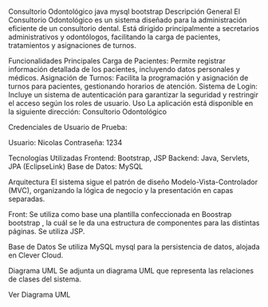 Consultorio Odontológico  java mysql bootstrap
Descripción General
El Consultorio Odontológico es un sistema diseñado para la administración eficiente de un consultorio dental. Está dirigido principalmente a secretarios administrativos y odontólogos, facilitando la carga de pacientes, tratamientos y asignaciones de turnos.

Funcionalidades Principales
Carga de Pacientes: Permite registrar información detallada de los pacientes, incluyendo datos personales y médicos.
Asignación de Turnos: Facilita la programación y asignación de turnos para pacientes, gestionando horarios de atención.
Sistema de Login: Incluye un sistema de autenticación para garantizar la seguridad y restringir el acceso según los roles de usuario.
Uso
La aplicación está disponible en la siguiente dirección: Consultorio Odontológico

Credenciales de Usuario de Prueba:

Usuario: Nicolas
Contraseña: 1234


Tecnologías Utilizadas
Frontend: Bootstrap, JSP
Backend: Java, Servlets, JPA (EclipseLink)
Base de Datos: MySQL

Arquitectura
El sistema sigue el patrón de diseño Modelo-Vista-Controlador (MVC), organizando la lógica de negocio y la presentación en capas separadas.

Front:
Se utiliza como base una plantilla confeccionada en Boostrap bootstrap , la cuál se le da una estructura de componentes para las distintas páginas. Se utiliza JSP.

Base de Datos
Se utiliza MySQL mysql  para la persistencia de datos, alojada en Clever Cloud.

Diagrama UML
Se adjunta un diagrama UML que representa las relaciones de clases del sistema.

Ver Diagrama UML
